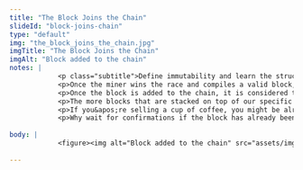 ```yaml
--- 
title: "The Block Joins the Chain"
slideId: "block-joins-chain"
type: "default"
img: "the_block_joins_the_chain.jpg"
imgTitle: "The Block Joins the Chain"
imgAlt: "Block added to the chain"
notes: | 
            <p class="subtitle">Define immutability and learn the structure of blockchains. Temporary forks occur when multiple blocks are found near the same time. </p>
            <p>Once the miner wins the race and compiles a valid block, the block joins the end of the chain! Permanently. The construction of a blockchain is what makes it unique. Blocks are added in chronological order. Since data cannot be changed on the blockchain, a property known as immutability, it provides a great historical record of public transactions. </p>
            <p>Once the block is added to the chain, it is considered to have one confirmation, since nodes have validated all transactions in a block. Each successive block counts as another confirmation since it solidifies the block&apos;s position into the chain. Blockchains are immutable, so it is impossible to remove a block. Each successive block would have to be undone, one at a time, in order to get to a block solidified in the middle of a chain.</p>
            <p>The more blocks that are stacked on top of our specific block, the more you can be assured that this transaction will become part of the permanent blockchain. Each block counts as an additional confirmation, and these confirmations have practical uses.</p>
            <p>If you&apos;re selling a cup of coffee, you might be alright with waiting for just one confirmation, when that block is added to the chain. If you&apos;re selling a house or something more valuable, you might want to wait for 6 confirmations.</p>
            <p>Why wait for confirmations if the block has already been added to the chain? Well there&apos;s the slight possibility of the blockchain temporarily forking, trying to add two blocks at once. Eventually during the next few blocks, one chain will be built upon and the other will be sent back to a &quot;waiting room&quot; along with the transactions in the block formed by the miner who does not win the race. This is a rare occurrence, but definitely shows it&apos;s a good idea to wait for 6 confirmations when transacting with large values. Once a transaction has 6 confirmations, or 5 blocks after it, there&apos;s an astronomically high chance that the block is part of the correct chain.</p>
        
body: | 
            <figure><img alt="Block added to the chain" src="assets/img/the_block_joins_the_chain.jpg" title="The Block Joins the Chain"></figure>
        
---
```

